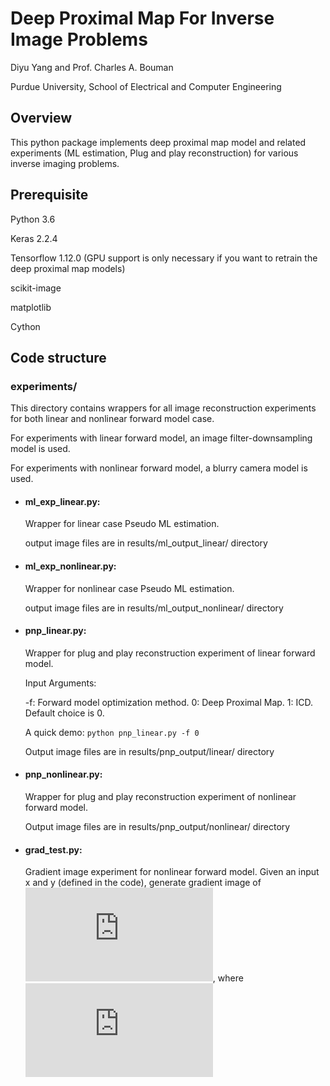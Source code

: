 # Deep Proximal Map For Inverse Image Problems

Diyu Yang and Prof. Charles A. Bouman

Purdue University, School of Electrical and Computer Engineering
## Overview
This python package implements deep proximal map model and related experiments (ML estimation, Plug and play reconstruction) for various inverse imaging problems.

## Prerequisite
Python 3.6

Keras 2.2.4

Tensorflow 1.12.0 (GPU support is only necessary if you want to retrain the deep proximal map models)

scikit-image

matplotlib

Cython

## Code structure
### experiments/
This directory contains wrappers for all image reconstruction experiments for both linear and nonlinear forward model case.

For experiments with linear forward model, an image filter-downsampling model is used.

For experiments with nonlinear forward model, a blurry camera model is used.

* #### ml_exp_linear.py: 

  Wrapper for linear case Pseudo ML estimation.
  
  output image files are in results/ml_output_linear/ directory

* #### ml_exp_nonlinear.py: 

  Wrapper for nonlinear case Pseudo ML estimation.
  
  output image files are in results/ml_output_nonlinear/ directory
  
* #### pnp_linear.py: 

  Wrapper for plug and play reconstruction experiment of linear forward model.
  
  Input Arguments:
  
    -f: Forward model optimization method. 0: Deep Proximal Map. 1: ICD. Default choice is 0.
    
    A quick demo: `python pnp_linear.py -f 0`
    
    Output image files are in results/pnp_output/linear/ directory
  
* #### pnp_nonlinear.py: 

  Wrapper for plug and play reconstruction experiment of nonlinear forward model.

  Output image files are in results/pnp_output/nonlinear/ directory
  
* #### grad_test.py:

  Gradient image experiment for nonlinear forward model. Given an input x and y (defined in the code), generate gradient image of ![gradient](https://latex.codecogs.com/gif.latex?%5Cnabla%20f%28x%29), where ![fx](https://latex.codecogs.com/gif.latex?f%28x%29%3D%5Cfrac%7B1%7D%7B2%7D%7C%7Cy-A%28x%29%7C%7C%5E2_B)
